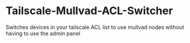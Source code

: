 # Tailscale-Mullvad-ACL-Switcher
Switches devices in your tailscale ACL list to use mullvad nodes without having to use the admin panel
